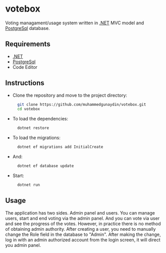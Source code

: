 # votebox

Voting managament/usage system written in [.NET](https://learn.microsoft.com/tr-tr/dotnet/welcome) MVC model and [PostgreSql](https://www.postgresql.org/) database.

## Requirements
- [.NET](https://learn.microsoft.com/tr-tr/dotnet/welcome)
- [PostgreSql](https://www.postgresql.org/)
- Code Editor

## Instructions

- Clone the repository and move to the project directory:
  ```bash
    git clone https://github.com/muhammedgunaydin/votebox.git
    cd votebox
  ```
- To load the dependencies:
  ```bash
    dotnet restore
  ```
- To load the migrations:
  ```bash
    dotnet ef migrations add InitialCreate
  ```
- And:
  ```bash
    dotnet ef database update
  ```
- Start:
  ```bash
    dotnet run
  ```
  
## Usage
The application has two sides. Admin panel and users. You can manage users, start and end voting via the admin panel. And you can vote via user and see the progress of the votes. However, in practice there is no method of obtaining admin authority. After creating a user, you need to manually change the Role field in the database to "Admin". After making the change, log in with an admin authorized account from the login screen, it will direct you admin panel.
